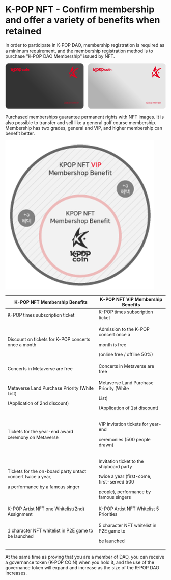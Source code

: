 # K-POP NFT - Confirm membership and offer a variety of benefits when retained

&#x20;In order to participate in K-POP DAO, membership registration is required as a minimum requirement, and the membership registration method is to purchase "K-POP DAO Membership" issued by NFT.



![Image (Example)](<../../../../../.gitbook/assets/image (21).png>)



&#x20;Purchased memberships guarantee permanent rights with NFT images. It is also possible to transfer and sell like a general golf course membership. Membership has two grades, general and VIP, and higher membership can benefit better.



![](<../../../../../.gitbook/assets/image (1).png>)



| K-POP NFT Membership Benefits                                                                             | K-POP NFT VIP Membership Benefits                                                                                                                        |
| --------------------------------------------------------------------------------------------------------- | -------------------------------------------------------------------------------------------------------------------------------------------------------- |
| K-POP times subscription ticket                                                                           |       K-POP times subscription ticket                                                                                                                    |
| Discount on tickets for K-POP concerts once a month                                                       | <p>      Admission to the K-POP concert once a</p><p>      month is free</p><p>      (online free / offline 50%)</p>                                     |
| Concerts in Metaverse are free                                                                            |      Concerts in Metaverse are free                                                                                                                      |
| <p>Metaverse Land Purchase Priority (White List)</p><p>(Application of 2nd discount)</p>                  | <p>     Metaverse Land Purchase Priority (White </p><p>     List)</p><p>    (Application of 1st discount)</p>                                            |
| Tickets for the year-end award ceremony on Metaverse                                                      | <p>    VIP invitation tickets for year-end </p><p>    ceremonies (500 people drawn)</p>                                                                  |
| <p>Tickets for the on-board party untact concert twice a year,</p><p>a performance by a famous singer</p> | <p>   Invitation ticket to the shipboard party </p><p>   twice a year (first-come, first-served 500 </p><p>   people), performance by famous singers</p> |
| K-POP Artist NFT one Whitelist(2nd) Assignment                                                            |    K-POP Artist NFT Whitelist 5 Priorities                                                                                                               |
| 1 character NFT whitelist in P2E game to be launched                                                      | <p>   5 character NFT whitelist in P2E game to </p><p>   be launched</p>                                                                                 |



&#x20;At the same time as proving that you are a member of DAO, you can receive a governance token (K-POP COIN) when you hold it, and the use of the governance token will expand and increase as the size of the K-POP DAO increases.
